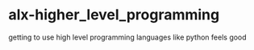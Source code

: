 # alx-higher_level_programming
getting to use high level programming languages like python feels good
